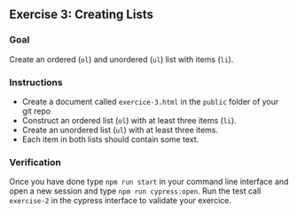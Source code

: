 ## Exercise 3: Creating Lists

### Goal
Create an ordered (`ol`) and unordered (`ul`) list with items (`li`).

### Instructions
- Create a document called `exercice-3.html` in the `public` folder of your git repo
- Construct an ordered list (`ol`) with at least three items (`li`).
- Create an unordered list (`ul`) with at least three items.
- Each item in both lists should contain some text.

### Verification
Once you have done type `npm run start` in your command line interface and open a new session and type `npm run cypress:open`.
Run the test call `exercise-2` in the cypress interface to validate your exercice.